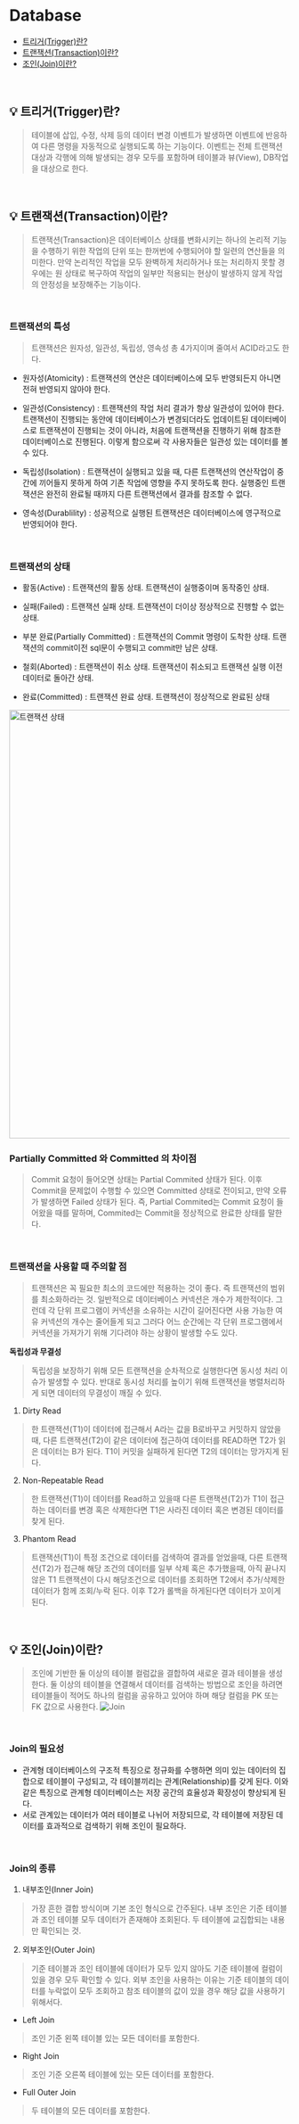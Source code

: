 # Database
- [트리거(Trigger)란?](#%EF%B8%8F-트리거trigger란)
- [트랜잭션(Transaction)이란?](#%EF%B8%8F-트랜잭션transaction이란)
- [조인(Join)이란?](#%EF%B8%8F-조인join이란)

<br>

## 💡️ 트리거(Trigger)란?
> 테이블에 삽입, 수정, 삭제 등의 데이터 변경 이벤트가 발생하면 이벤트에 반응하여 다른 명령을 자동적으로 실행되도록 하는 기능이다.
> 이벤트는 전체 트랜잭션 대상과 각행에 의해 발생되는 경우 모두를 포함하며 테이블과 뷰(View), DB작업을 대상으로 한다.

<br>

## 💡️ 트랜잭션(Transaction)이란?
> 트랜잭션(Transaction)은 데이터베이스 상태를 변화시키는 하나의 논리적 기능을 수행하기 위한 작업의 단위 또는 한꺼번에 수행되어야 할 일련의 연산들을 의미한다.
> 만약 논리적인 작업을 모두 완벽하게 처리하거나 또는 처리하지 못할 경우에는 원 상태로 복구하여 작업의 일부만 적용되는 현상이 발생하지 않게 작업의 안정성을 보장해주는 기능이다.

<br>

### 트랜잭션의 특성
> 트랜잭션은 원자성, 일관성, 독립성, 영속성 총 4가지이며 줄여서 ACID라고도 한다.

- 원자성(Atomicity)
: 트랜잭션의 연산은 데이터베이스에 모두 반영되든지 아니면 전혀 반영되지 않아야 한다.

- 일관성(Consistency)
: 트랜잭션의 작업 처리 결과가 항상 일관성이 있어야 한다. 트랜잭션이 진행되는 동안에 데이터베이스가 변경되더라도 업데이트된 데이터베이스로 트랜잭션이 진행되는 것이 아니라, 처음에 트랜잭션을 진행하기 위해 참조한 데이터베이스로 진행된다. 이렇게 함으로써 각 사용자들은 일관성 있는 데이터를 볼 수 있다.

- 독립성(Isolation)
: 트랜잭션이 실행되고 있을 때, 다른 트랜잭션의 연산작업이 중간에 끼어들지 못하게 하여 기존 작업에 영향을 주지 못하도록 한다. 실행중인 트랜잭션은 완전히 완료될 때까지 다른 트랜잭션에서 결과를 참조할 수 없다.

- 영속성(Durablility)
: 성공적으로 실행된 트랜잭션은 데이터베이스에 영구적으로 반영되어야 한다.

<br>

### 트랜잭션의 상태
- 활동(Active)
: 트랜잭션의 활동 상태. 트랜잭션이 실행중이며 동작중인 상태.

- 실패(Failed)
: 트랜잭션 실패 상태. 트랜잭션이 더이상 정상적으로 진행할 수 없는 상태.

- 부분 완료(Partially Committed)
: 트랜잭션의 Commit 명령이 도착한 상태. 트랜잭션의 commit이전 sql문이 수행되고 commit만 남은 상태.

- 철회(Aborted)
: 트랜잭션이 취소 상태. 트랜잭션이 취소되고 트랜잭션 실행 이전 데이터로 돌아간 상태.

- 완료(Committed)
: 트랜잭션 완료 상태. 트랜잭션이 정상적으로 완료된 상태

<img width="769" alt="트랜잭션 상태" src="https://user-images.githubusercontent.com/89324683/148967853-bf44f657-7452-42c1-b879-37dc1f2568c3.png">

<br>

### Partially Committed 와 Committed 의 차이점
> Commit 요청이 들어오면 상태는 Partial Commited 상태가 된다. 이후 Commit을 문제없이 수행할 수 있으면 Committed 상태로 전이되고, 만약 오류가 발생하면 Failed 상태가 된다. 즉, Partial Commited는 Commit 요청이 들어왔을 때를 말하며, Commited는 Commit을 정상적으로 완료한 상태를 말한다.

<br>

### 트랜잭션을 사용할 때 주의할 점
> 트랜잭션은 꼭 필요한 최소의 코드에만 적용하는 것이 좋다. 즉 트랜잭션의 범위를 최소화하라는 것. 일반적으로 데이터베이스 커넥션은 개수가 제한적이다. 그런데 각 단위 프로그램이 커넥션을 소유하는 시간이 길어진다면 사용 가능한 여유 커넥션의 개수는 줄어들게 되고 그러다 어느 순간에는 각 단위 프로그램에서 커넥션을 가져가기 위해 기다려야 하는 상황이 발생할 수도 있다.

  **독립성과 무결성**
  > 독립성을 보장하기 위해 모든 트랜잭션을 순차적으로 실행한다면 동시성 처리 이슈가 발생할 수 있다.
  > 반대로 동시성 처리를 높이기 위해 트랜잭션을 병렬처리하게 되면 데이터의 무결성이 깨질 수 있다.

  1. Dirty Read
  > 한 트랜잭션(T1)이 데이터에 접근해서 A라는 값을 B로바꾸고 커밋하지 않았을때, 다른 트랜잭션(T2)이 같은 데이터에 접근하여 데이터를 READ하면 T2가 읽은 데이터는 B가 된다. T1이 커밋을 실패하게 된다면 T2의 데이터는 망가지게 된다.

  2. Non-Repeatable Read
  > 한 트랜잭션(T1)이 데이터를 Read하고 있을때 다른 트랜잭션(T2)가 T1이 접근하는 데이터를 변경 혹은 삭제한다면 T1은 사라진 데이터 혹은 변경된 데이터를 찾게 된다.

  3. Phantom Read
  > 트랜잭션(T1)이 특정 조건으로 데이터를 검색하여 결과를 얻었을때, 다른 트랜잭션(T2)가 접근해 해당 조건의 데이터를 일부 삭제 혹은 추가했을때, 아직 끝나지 않은 T1 트랜잭션이 다시 해당조건으로 데이터를 조회하면 T2에서 추가/삭제한 데이터가 함께 조회/누락 된다. 이후 T2가 롤백을 하게된다면 데이터가 꼬이게 된다.

<br>

## 💡️ 조인(Join)이란?
> 조인에 기반한 둘 이상의 테이블 컬럼값을 결합하여 새로운 결과 테이블을 생성한다.
> 둘 이상의 테이블을 연결해서 데이터를 검색하는 방법으로 조인을 하려면 테이블들이 적어도 하나의 컬럼을 공유하고 있어야 하며 해당 컬럼을 PK 또는 FK 값으로 사용한다.
![Join](https://user-images.githubusercontent.com/89324683/148970008-2eedfa76-a619-4fbc-aff3-12a1c33a2f79.png)

<br>

### Join의 필요성
- 관계형 데이터베이스의 구조적 특징으로 정규화를 수행하면 의미 있는 데이터의 집합으로 테이블이 구성되고, 각 테이블끼리는 관계(Relationship)를 갖게 된다. 이와 같은 특징으로 관계형 데이터베이스는 저장 공간의 효율성과 확장성이 향상되게 된다.
- 서로 관계있는 데이터가 여러 테이블로 나뉘어 저장되므로, 각 테이블에 저장된 데이터를 효과적으로 검색하기 위해 조인이 필요하다.

<br>

### Join의 종류
1. 내부조인(Inner Join)
> 가장 흔한 결합 방식이며 기본 조인 형식으로 간주된다.
> 내부 조인은 기준 테이블과 조인 테이블 모두 데이터가 존재해야 조회된다. 두 테이블에 교집합되는 내용만 확인되는 것.

2. 외부조인(Outer Join)
> 기준 테이블과 조인 테이블에 데이터가 모두 있지 않아도 기준 테이블에 컬럼이 있을 경우 모두 확인할 수 있다.
> 외부 조인을 사용하는 이유는 기준 테이블의 데이터를 누락없이 모두 조회하고 참조 테이블의 값이 있을 경우 해당 값을 사용하기 위해서다.

- Left Join
> 조인 기준 왼쪽 테이블 있는 모든 데이터를 포함한다.

- Right Join
> 조인 기준 오른쪽 테이블에 있는 모든 데이터를 포함한다.

- Full Outer Join
> 두 테이블의 모든 데이터를 포함한다.